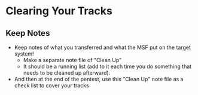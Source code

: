 # Clearing Your Tracks

## Keep Notes
- Keep notes of what you transferred and what the MSF put on the target system!
  - Make a separate note file of "Clean Up"
  - It should be a running list (add to it each time you do something that needs to be cleaned up afterward).
- And then at the end of the pentest, use this "Clean Up" note file as a check list to cover your tracks

